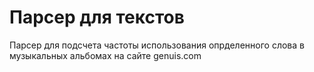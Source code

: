 # Парсер для текстов
Парсер для подсчета частоты использования опрделенного слова в музыкальных альбомах на сайте genuis.com
